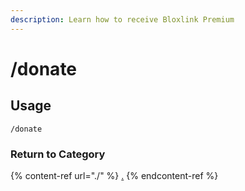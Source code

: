 ```yaml
---
description: Learn how to receive Bloxlink Premium
---
```


# /donate

## Usage

```
/donate
```

### Return to Category

{% content-ref url="./" %}
[.](./)
{% endcontent-ref %}
